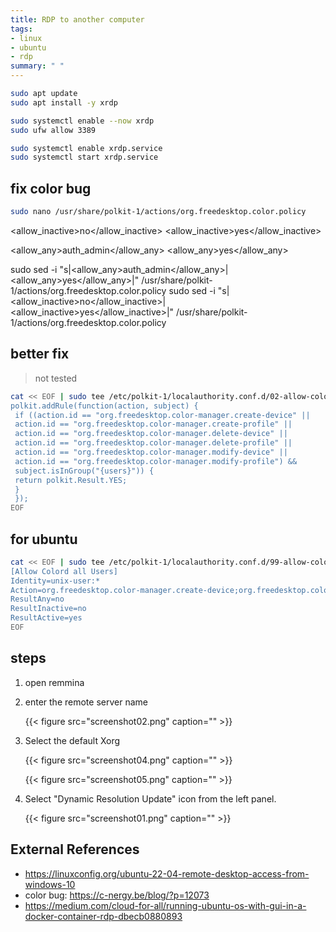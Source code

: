 ```yaml
---
title: RDP to another computer
tags:
- linux
- ubuntu
- rdp
summary: " "
---
```



```bash
sudo apt update
sudo apt install -y xrdp
```

```bash
sudo systemctl enable --now xrdp
sudo ufw allow 3389 
```

```bash
sudo systemctl enable xrdp.service 
sudo systemctl start xrdp.service 
```

## fix color bug

```bash
sudo nano /usr/share/polkit-1/actions/org.freedesktop.color.policy
```

<allow_inactive>no</allow_inactive>
<allow_inactive>yes</allow_inactive>

<allow_any>auth_admin</allow_any>
<allow_any>yes</allow_any>

sudo sed -i "s|<allow_any>auth_admin</allow_any>|<allow_any>yes</allow_any>|" /usr/share/polkit-1/actions/org.freedesktop.color.policy
sudo sed -i "s|<allow_inactive>no</allow_inactive>|<allow_inactive>yes</allow_inactive>|" /usr/share/polkit-1/actions/org.freedesktop.color.policy

## better fix

> not tested

```bash
cat << EOF | sudo tee /etc/polkit-1/localauthority.conf.d/02-allow-colord.conf
polkit.addRule(function(action, subject) {
 if ((action.id == "org.freedesktop.color-manager.create-device" ||
 action.id == "org.freedesktop.color-manager.create-profile" ||
 action.id == "org.freedesktop.color-manager.delete-device" ||
 action.id == "org.freedesktop.color-manager.delete-profile" ||
 action.id == "org.freedesktop.color-manager.modify-device" ||
 action.id == "org.freedesktop.color-manager.modify-profile") &&
 subject.isInGroup("{users}")) {
 return polkit.Result.YES;
 }
 });
EOF
```

## for ubuntu


```bash
cat << EOF | sudo tee /etc/polkit-1/localauthority.conf.d/99-allow-colord.pkla
[Allow Colord all Users]
Identity=unix-user:*
Action=org.freedesktop.color-manager.create-device;org.freedesktop.color-manager.create-profile;org.freedesktop.color-manager.delete-device;org.freedesktop.color-manager.delete-profile;org.freedesktop.color-manager.modify-device;org.freedesktop.color-manager.modify-profile
ResultAny=no
ResultInactive=no
ResultActive=yes
EOF
```


## steps

1. open remmina

1. enter the remote server name

    {{< figure src="screenshot02.png" caption="" >}}

1. Select the default Xorg

    {{< figure src="screenshot04.png" caption="" >}}

    {{< figure src="screenshot05.png" caption="" >}}

1. Select "Dynamic Resolution Update" icon from the left panel.

    {{< figure src="screenshot01.png" caption="" >}}

## External References

* <https://linuxconfig.org/ubuntu-22-04-remote-desktop-access-from-windows-10>
* color bug: <https://c-nergy.be/blog/?p=12073>
* https://medium.com/cloud-for-all/running-ubuntu-os-with-gui-in-a-docker-container-rdp-dbecb0880893
